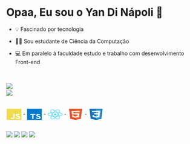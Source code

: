 # Opaa, Eu sou o Yan Di Nápoli 👋



- 💡 Fascinado por tecnologia
- 👨‍💻 Sou estudante de Ciência da Computação
- 💻 Em paralelo à faculdade estudo e trabalho com desenvolvimento Front-end
  
  <br/>
  
<div>
       <a href="https://github.com/yaandn/github-readme-stats">
        <img height=200 align="center" src="https://github-readme-stats.vercel.app/api?username=yaandn&show_icons=true&theme=transparent" />
      </a>
  <br/>
    <a href="https://github.com/yaandn/convoychat">
      <img height=200 align="center" style ="margin-left=100px;" src="https://github-readme-stats.vercel.app/api/top-langs?username=yaandn&layout=compact&langs_count=8&card_width=320&theme=transparent" />
    </a>
</div>

<br/>

<div style="display: inline_block"><br>
  <img align="center" alt="Js" height="30" width="40" src="https://raw.githubusercontent.com/devicons/devicon/master/icons/javascript/javascript-plain.svg"> -
  <img align="center" alt="Ts" height="30" width="40" src="https://raw.githubusercontent.com/devicons/devicon/master/icons/typescript/typescript-plain.svg"> -
  <img align="center" alt="React" height="30" width="40" src="https://raw.githubusercontent.com/devicons/devicon/master/icons/react/react-original.svg"> -
  <img align="center" alt="HTML" height="30" width="40" src="https://raw.githubusercontent.com/devicons/devicon/master/icons/html5/html5-original.svg"> -
  <img align="center" alt="CSS" height="30" width="40" src="https://raw.githubusercontent.com/devicons/devicon/master/icons/css3/css3-original.svg"> 
</div>

 ##
 
<div> 
  <a href="https://wa.me/5562998273891?text=Ol%C3%A1%2C+Yan+%2C+tudo+certo+%3F+Estou+vindo+pelo+seu+GitHub..." target="_blank"><img src="https://img.shields.io/badge/WhatsApp-25D366?style=for-the-badge&logo=whatsapp&logoColor=white" target="_blank"></a>
  <a href = "mailto:dinapoliyan@gmail.com"><img src="https://img.shields.io/badge/-Gmail-%23333?style=for-the-badge&logo=gmail&logoColor=white" target="_blank"></a>
  <a href="https://www.linkedin.com/in/yan-di-n%C3%A1poli/" target="_blank"><img src="https://img.shields.io/badge/-LinkedIn-%230077B5?style=for-the-badge&logo=linkedin&logoColor=white" target="_blank"></a>
  <a href="https://www.instagram.com/yaan.dn" target="_blank"><img src="https://img.shields.io/badge/Instagram-E4405F?style=for-the-badge&logo=instagram&logoColor=white" target="_blank"></a> 
   
</div>



   
  



  

